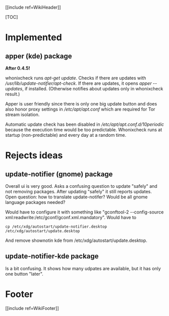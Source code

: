[[include ref=WikiHeader]]

[TOC]

# Implemented #
## apper (kde) package ##
**After 0.4.5!**

whonixcheck runs *apt-get update*. Checks if there are updates with */usr/lib/update-notifier/apt-check*. If there are updates, it opens *apper --updates*, if installed. (Otherwise notifies about updates only in whonixcheck result.)

Apper is user friendly since there is only one big update button and does also honor proxy settings in */etc/apt/apt.conf* which are required for Tor stream isolation.

Automatic update check has been disabled in */etc/apt/apt.conf.d/10periodic* because the execution time would be too predictable. Whonixcheck runs at startup (non-predictable) and every day at a random time.

# Rejects ideas #
## update-notifier (gnome) package ##
Overall ui is very good. Asks a confusing question to update "safely" and not removing packages. After updating "safely" it still reports updates. Open question: how to translate update-notifer? Would be all gnome language packages needed?

Would have to configure it with something like "gconftool-2 --config-source xml:readwrite:/etc/gconf/gconf.xml.mandatory". Would have to 

	cp /etc/xdg/autostart/update-notifier.desktop /etc/xdg/autostart/update.desktop

And remove shownotin kde from /etc/xdg/autostart/update.desktop.

## update-notifier-kde package ##
Is a bit confusing. It shows how many udpates are available, but it has only one button "later".

# Footer #
[[include ref=WikiFooter]]